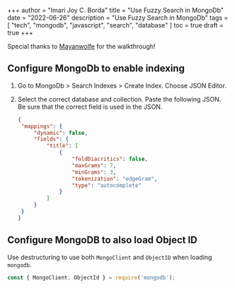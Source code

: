 +++
author = "Imari Joy C. Borda"
title = "Use Fuzzy Search in MongoDb"
date = "2022-06-26"
description = "Use Fuzzy Search in MongoDb"
tags = [
    "tech",
    "mongodb",
    "javascript",
    "search",
    "database"
]
toc = true
draft = true
+++

Special thanks to [Mayanwolfe](https://www.twitch.tv/videos/1508382565) for the walkthrough!

## Configure MongoDb to enable indexing

1. Go to MongoDb > Search Indexes > Create Index. Choose JSON Editor.
2. Select the correct database and collection. Paste the following JSON. Be sure that the correct field is used in the JSON.

   ```json
   {
   	"mappings": {
   		"dynamic": false,
   		"fields": {
   			"title": [
   				{
   					"foldDiacritics": false,
   					"maxGrams": 7,
   					"minGrams": 3,
   					"tokenization": "edgeGram",
   					"type": "autocomplete"
   				}
   			]
   		}
   	}
   }
   ```

## Configure MongoDB to also load Object ID

Use destructuring to use both `MongoClient` and `ObjectID` when loading `mongodb`.

```js
const { MongoClient, ObjectId } = require('mongodb');
```

##
